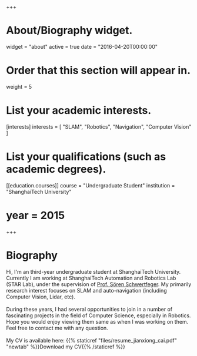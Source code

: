 +++
# About/Biography widget.
widget = "about"
active = true
date = "2016-04-20T00:00:00"

# Order that this section will appear in.
weight = 5

# List your academic interests.
[interests]
  interests = [
    "SLAM",
    "Robotics",
    "Navigation",
    "Computer Vision"
  ]

# List your qualifications (such as academic degrees).
[[education.courses]]
  course = "Undergraduate Student"
  institution = "ShanghaiTech University"
#  year = 2015
 
+++

# Biography
Hi, I'm an third-year undergraduate student at ShanghaiTech University. Currently I am working at ShanghaiTech Automation and Robotics Lab (STAR Lab), under the supervision of <a href="https://robotics.shanghaitech.edu.cn/people/soeren">Prof. Sören Schwertfeger</a>. My primarily research interest focuses on SLAM and auto-navigation (including Computer Vision, Lidar, etc).<br>
<br>
During these years, I had several opportunities to join in a number of fascinating projects in the field of Computer Science, especially in Robotics. Hope you would enjoy viewing them same as when I was working on them. Feel free to contact me with any question.<br>
<br>
My CV is available here: {{% staticref "files/resume_jianxiong_cai.pdf" "newtab" %}}Download my CV{{% /staticref %}}